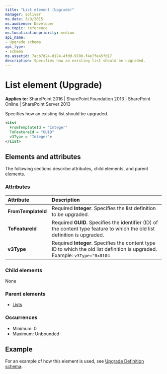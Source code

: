 ```yaml
---
title: "List element (Upgrade)"
manager: soliver
ms.date: 3/9/2015
ms.audience: Developer
ms.topic: reference
ms.localizationpriority: medium
api_name:
- Upgrade schema
api_type:
- schema
ms.assetid: 7acb7d24-d174-4fdd-9700-f4e7fe45fd17
description: Specifies how an existing list should be upgraded.
---
```


# List element (Upgrade)

**Applies to:** SharePoint 2016 | SharePoint Foundation 2013 | SharePoint Online | SharePoint Server 2013

Specifies how an existing list should be upgraded.

```XML
<List
  FromTemplateId = "Integer"
  ToFeatureId = "GUID"
  v3Type = "Integer">
</List>
```

## Elements and attributes

The following sections describe attributes, child elements, and parent elements.

### Attributes

|**Attribute**|**Description**|
|:-----|:-----|
|**FromTemplateId** <br/> |Required **Integer**. Specifies the list definition to be upgraded.  <br/> |
|**ToFeatureId** <br/> |Required **GUID**. Specifies the identifier (ID) of the content type feature to which the old list definition is upgraded.  <br/> |
|**v3Type** <br/> |Required **Integer**. Specifies the content type ID to which the old list definition is upgraded. Example:  `v3Type="0x0104` <br/> |

### Child elements

None

### Parent elements

- [Lists](lists-element-upgrade.md)

### Occurrences

- Minimum: 0
- Maximum: Unbounded

## Example

For an example of how this element is used, see [Upgrade Definition schema](upgrade-definition-schema.md).

